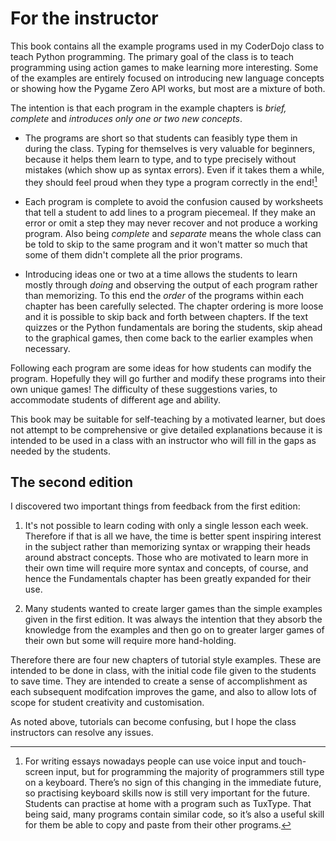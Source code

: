 # For the instructor

This book contains all the example programs used in my CoderDojo class to teach Python programming.  The primary goal of the class is to teach
programming using action games to make learning more interesting.  Some of the examples are entirely focused on
introducing new language concepts or showing how the Pygame Zero API works, but most are a mixture of both.

The intention is that
each program in the example chapters is *brief, complete* and *introduces only one or two new concepts*.

* The programs are short so that students can feasibly type them in during the class.  Typing for themselves is very valuable for beginners, because it helps them learn to type, and to type precisely without mistakes (which show up as syntax errors). Even if it takes them a while, they should feel proud when they type a program correctly in the end![^example_footnote]

* Each program is complete to avoid the confusion caused by worksheets that tell a student to add lines to a program piecemeal.  If they make an error or omit a step they may never recover and not produce a working program.  Also being *complete* and *separate* means the whole class can be told to skip to the same program and it won't matter so much that some of them didn't complete all the prior programs.

* Introducing ideas one or two at a time allows the students to learn mostly through *doing* and observing the output of each program rather than memorizing.  To this end the *order* of the programs within each chapter has been carefully selected.   The chapter ordering is more loose and it is possible to skip back and forth between chapters.  If the text quizzes or the Python fundamentals are boring the students, skip ahead to the graphical games, then come back to the earlier examples when necessary.

Following each program are some ideas for how students can modify the program.  Hopefully they will go further and modify these programs into their own unique games!  The difficulty of these suggestions varies, to accommodate students of different age and ability.

This book may be suitable for self-teaching by a motivated learner, but does not attempt to be comprehensive or give detailed explanations because it is intended to be used in a class with an instructor who will fill in the gaps as needed by the students.


## The second edition

I discovered two important things from feedback from the first edition:

1. It's not possible to learn coding with only a single lesson each week.  Therefore if that is all we have, the time is better spent inspiring interest in the subject rather than memorizing syntax or wrapping their heads around
abstract concepts.  Those who are motivated to learn more in their own time will require more syntax and concepts, of course, and hence the Fundamentals chapter
has been greatly expanded for their use.

2.  Many students wanted to create larger games than the simple examples given in the first edition.  It was always the intention that they absorb the knowledge from the examples
and then go on to greater larger games of their own but some will require more hand-holding.

Therefore there are four new chapters of tutorial style examples.  These are intended to be done in class, with the initial code file given to the students to save time.  They are intended to create a sense of accomplishment
as each subsequent modifcation improves the game, and also to allow lots of scope for student creativity and customisation.

As noted above, tutorials can become confusing, but I hope the class
instructors can resolve any issues.

[^example_footnote]: For writing essays nowadays people can use voice input and touch-screen input, but for programming the majority of programmers still type on a keyboard.  There’s no sign of this changing in the immediate future, so practising keyboard skills now is still very important for the future. Students can practise at home with a program such as TuxType. That being said, many programs contain similar code, so it’s also a useful skill for them be able to copy and paste from their other programs.
